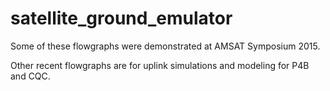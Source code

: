 # satellite_ground_emulator

Some of these flowgraphs were demonstrated at AMSAT Symposium 2015. 

Other recent flowgraphs are for uplink simulations and modeling for P4B and CQC.
